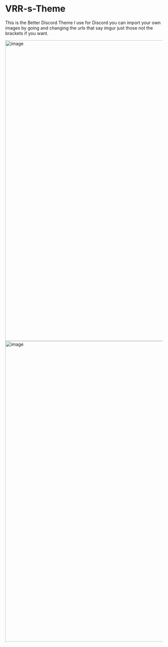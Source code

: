 # VRR-s-Theme
This is the Better Discord Theme I use for Discord you can import your own images by going and changing the urls that say imgur just those not the brackets if you want.

<img width="960" alt="image" src="https://github.com/VRR766/VRR-s-Theme/assets/139027273/034671f5-8ca9-4c19-badc-4d124b3c263a">





<img width="960" alt="image" src="https://github.com/VRR766/VRR-s-Theme/assets/139027273/3f36c794-fe11-4aef-8658-4073bd898819">


